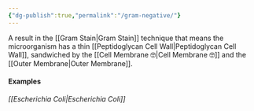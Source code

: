 ```yaml
---
{"dg-publish":true,"permalink":"/gram-negative/"}
---
```


A result in the [[Gram Stain\|Gram Stain]] technique that means the microorganism has a thin [[Peptidoglycan Cell Wall\|Peptidoglycan Cell Wall]], sandwiched by the [[Cell Membrane 🤓\|Cell Membrane 🤓]] and the [[Outer Membrane\|Outer Membrane]].

#### Examples
*[[Escherichia Coli\|Escherichia Coli]]*